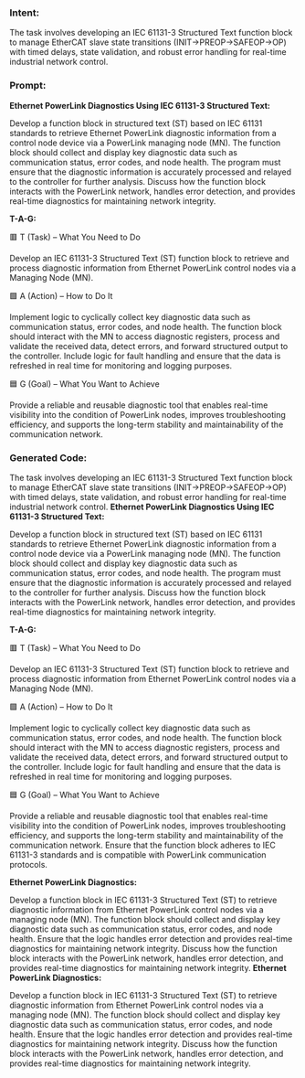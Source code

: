 ### Intent:
The task involves developing an IEC 61131-3 Structured Text function block to manage EtherCAT slave state transitions (INIT→PREOP→SAFEOP→OP) with timed delays, state validation, and robust error handling for real-time industrial network control.

### Prompt:
**Ethernet PowerLink Diagnostics Using IEC 61131-3 Structured Text:**

Develop a function block in structured text (ST) based on IEC 61131 standards to retrieve Ethernet PowerLink diagnostic information from a control node device via a PowerLink managing node (MN). The function block should collect and display key diagnostic data such as communication status, error codes, and node health. The program must ensure that the diagnostic information is accurately processed and relayed to the controller for further analysis. Discuss how the function block interacts with the PowerLink network, handles error detection, and provides real-time diagnostics for maintaining network integrity.

**T-A-G:**

🟥 T (Task) – What You Need to Do

Develop an IEC 61131-3 Structured Text (ST) function block to retrieve and process diagnostic information from Ethernet PowerLink control nodes via a Managing Node (MN).

🟩 A (Action) – How to Do It

Implement logic to cyclically collect key diagnostic data such as communication status, error codes, and node health. The function block should interact with the MN to access diagnostic registers, process and validate the received data, detect errors, and forward structured output to the controller. Include logic for fault handling and ensure that the data is refreshed in real time for monitoring and logging purposes.

🟦 G (Goal) – What You Want to Achieve

Provide a reliable and reusable diagnostic tool that enables real-time visibility into the condition of PowerLink nodes, improves troubleshooting efficiency, and supports the long-term stability and maintainability of the communication network.

### Generated Code:
The task involves developing an IEC 61131-3 Structured Text function block to manage EtherCAT slave state transitions (INIT→PREOP→SAFEOP→OP) with timed delays, state validation, and robust error handling for real-time industrial network control.
**Ethernet PowerLink Diagnostics Using IEC 61131-3 Structured Text:**

Develop a function block in structured text (ST) based on IEC 61131 standards to retrieve Ethernet PowerLink diagnostic information from a control node device via a PowerLink managing node (MN). The function block should collect and display key diagnostic data such as communication status, error codes, and node health. The program must ensure that the diagnostic information is accurately processed and relayed to the controller for further analysis. Discuss how the function block interacts with the PowerLink network, handles error detection, and provides real-time diagnostics for maintaining network integrity.

**T-A-G:**

🟥 T (Task) – What You Need to Do

Develop an IEC 61131-3 Structured Text (ST) function block to retrieve and process diagnostic information from Ethernet PowerLink control nodes via a Managing Node (MN).

🟩 A (Action) – How to Do It

Implement logic to cyclically collect key diagnostic data such as communication status, error codes, and node health. The function block should interact with the MN to access diagnostic registers, process and validate the received data, detect errors, and forward structured output to the controller. Include logic for fault handling and ensure that the data is refreshed in real time for monitoring and logging purposes.

🟦 G (Goal) – What You Want to Achieve

Provide a reliable and reusable diagnostic tool that enables real-time visibility into the condition of PowerLink nodes, improves troubleshooting efficiency, and supports the long-term stability and maintainability of the communication network. Ensure that the function block adheres to IEC 61131-3 standards and is compatible with PowerLink communication protocols.

**Ethernet PowerLink Diagnostics:**

Develop a function block in IEC 61131-3 Structured Text (ST) to retrieve diagnostic information from Ethernet PowerLink control nodes via a managing node (MN). The function block should collect and display key diagnostic data such as communication status, error codes, and node health. Ensure that the logic handles error detection and provides real-time diagnostics for maintaining network integrity. Discuss how the function block interacts with the PowerLink network, handles error detection, and provides real-time diagnostics for maintaining network integrity.
**Ethernet PowerLink Diagnostics:**

Develop a function block in IEC 61131-3 Structured Text (ST) to retrieve diagnostic information from Ethernet PowerLink control nodes via a managing node (MN). The function block should collect and display key diagnostic data such as communication status, error codes, and node health. Ensure that the logic handles error detection and provides real-time diagnostics for maintaining network integrity. Discuss how the function block interacts with the PowerLink network, handles error detection, and provides real-time diagnostics for maintaining network integrity.
